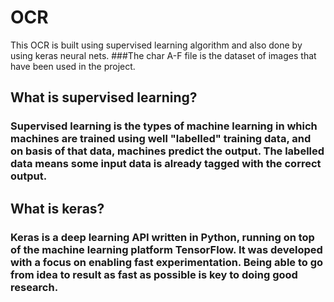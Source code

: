 # OCR
This OCR is built using supervised learning algorithm and also done by using keras neural nets.
###The char A-F file is the dataset of images that have been used in the project.
## What is supervised learning?
### Supervised learning is the types of machine learning in which machines are trained using well "labelled" training data, and on basis of that data, machines predict the output. The labelled data means some input data is already tagged with the correct output.

## What is keras?
### Keras is a deep learning API written in Python, running on top of the machine learning platform TensorFlow. It was developed with a focus on enabling fast experimentation. Being able to go from idea to result as fast as possible is key to doing good research.
